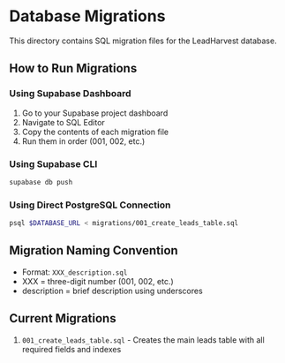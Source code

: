 # Database Migrations

This directory contains SQL migration files for the LeadHarvest database.

## How to Run Migrations

### Using Supabase Dashboard
1. Go to your Supabase project dashboard
2. Navigate to SQL Editor
3. Copy the contents of each migration file
4. Run them in order (001, 002, etc.)

### Using Supabase CLI
```bash
supabase db push
```

### Using Direct PostgreSQL Connection
```bash
psql $DATABASE_URL < migrations/001_create_leads_table.sql
```

## Migration Naming Convention
- Format: `XXX_description.sql`
- XXX = three-digit number (001, 002, etc.)
- description = brief description using underscores

## Current Migrations
1. `001_create_leads_table.sql` - Creates the main leads table with all required fields and indexes